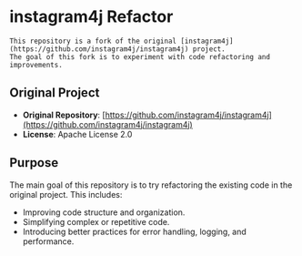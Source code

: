 
# instagram4j Refactor
```
This repository is a fork of the original [instagram4j](https://github.com/instagram4j/instagram4j) project.
The goal of this fork is to experiment with code refactoring and improvements.

```

## Original Project

- **Original Repository**: [https://github.com/instagram4j/instagram4j](https://github.com/instagram4j/instagram4j)
- **License**: Apache License 2.0

## Purpose

The main goal of this repository is to try refactoring the existing code in the original project. This includes:

- Improving code structure and organization.
- Simplifying complex or repetitive code.
- Introducing better practices for error handling, logging, and performance.

